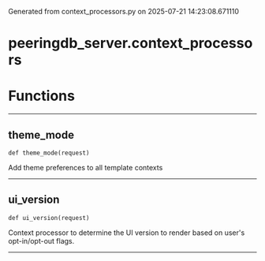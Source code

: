 Generated from context_processors.py on 2025-07-21 14:23:08.671110

# peeringdb_server.context_processors

# Functions
---

## theme_mode
`def theme_mode(request)`

Add theme preferences to all template contexts

---
## ui_version
`def ui_version(request)`

Context processor to determine the UI version to render
based on user's opt-in/opt-out flags.

---
